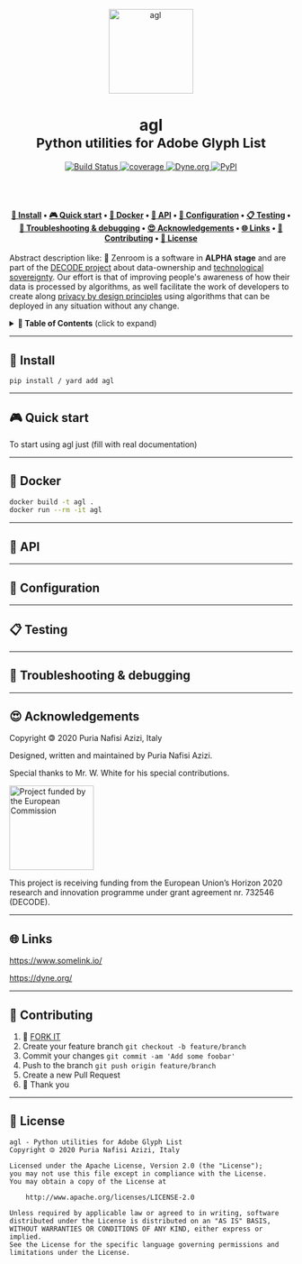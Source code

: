 <p align="center">
  <a href="https://www.dyne.org">
    <img alt="agl" src="https://via.placeholder.com/150.png?text=LOGO" width="150" />
  </a>
</p>

<h1 align="center">
  agl</br>
  <sub>Python utilities for Adobe Glyph List</sub>
</h1>

<p align="center">
  <a href="https://travis-ci.com/puria/agl">
    <img src="https://travis-ci.com/puria/agl.svg?branch=master" alt="Build Status">
  </a>
  <a href="https://codecov.io/gh/puria/agl">
    <img src="https://codecov.io/gh/puria/agl/branch/master/graph/badge.svg" alt="coverage"/>
  </a>
  <a href="https://dyne.org">
    <img src="https://img.shields.io/badge/%3C%2F%3E%20with%20%E2%9D%A4%20by-Dyne.org-blue.svg" alt="Dyne.org">
  </a>
  <a href="https://pypi.org/project/agl/">
    <img alt="PyPI" src="https://img.shields.io/pypi/v/agl.svg" alt="Latest release">
  </a>
</p>

<br><br>

<h4 align="center">
  <a href="#-install">💾 Install</a>
  <span> • </span>
  <a href="#-quick-start">🎮 Quick start</a>
  <span> • </span>
  <a href="#-docker">🐋 Docker</a>
  <span> • </span>
  <a href="#-api">🐝 API</a>
  <span> • </span>
  <a href="#-configuration">🔧 Configuration</a>
  <span> • </span>
  <a href="#-testing">📋 Testing</a>
  <span> • </span>
  <a href="#-troubleshooting--debugging">🐛 Troubleshooting & debugging</a>
  <span> • </span>
  <a href="#-acknowledgements">😍 Acknowledgements</a>
  <span> • </span>
  <a href="#-links">🌐 Links</a>
  <span> • </span>
  <a href="#-contributing">👤 Contributing</a>
  <span> • </span>
  <a href="#-license">💼 License</a>
</h4>


Abstract description like: 🚧 Zenroom is a software in **ALPHA stage** and are part of the [DECODE project](https://decodeproject.eu) about data-ownership and [technological sovereignty](https://www.youtube.com/watch?v=RvBRbwBm_nQ). Our effort is that of improving people's awareness of how their data is processed by algorithms, as well facilitate the work of developers to create along [privacy by design principles](https://decodeproject.eu/publications/privacy-design-strategies-decode-architecture) using algorithms that can be deployed in any situation without any change.


<details>
 <summary><strong>🚩 Table of Contents</strong> (click to expand)</summary>

* [Install](#-install)
* [Quick start](#-quick-start)
* [Docker](#-docker)
* [API](#-api)
* [Configuration](#-configuration)
* [Testing](#-testing)
* [Troubleshooting & debugging](#-troubleshooting--debugging)
* [Acknowledgements](#-acknowledgements)
* [Links](#-links)
* [Contributing](#-contributing)
* [License](#-license)
</details>

***
## 💾 Install
```pip install / yard add agl```

***
## 🎮 Quick start

To start using agl just (fill with real documentation)

***
## 🐋 Docker

```bash
docker build -t agl .
docker run --rm -it agl
```

***
## 🐝 API

***
## 🔧 Configuration

***

## 📋 Testing

***
## 🐛 Troubleshooting & debugging

***
## 😍 Acknowledgements

Copyright 🄯 2020 Puria Nafisi Azizi, Italy

Designed, written and maintained by Puria Nafisi Azizi.

Special thanks to Mr. W. White for his special contributions.

<img src="https://zenroom.dyne.org/img/ec_logo.png" width="150" alt="Project funded by the European Commission">

This project is receiving funding from the European Union’s Horizon 2020 research and innovation programme under grant agreement nr. 732546 (DECODE).


***
## 🌐 Links

https://www.somelink.io/

https://dyne.org/


***
## 👤 Contributing

1.  🔀 [FORK IT](../../fork)
2.  Create your feature branch `git checkout -b feature/branch`
3.  Commit your changes `git commit -am 'Add some foobar'`
4.  Push to the branch `git push origin feature/branch`
5.  Create a new Pull Request
6.  🙏 Thank you


***
## 💼 License
    agl - Python utilities for Adobe Glyph List
    Copyright 🄯 2020 Puria Nafisi Azizi, Italy

    Licensed under the Apache License, Version 2.0 (the "License");
    you may not use this file except in compliance with the License.
    You may obtain a copy of the License at

        http://www.apache.org/licenses/LICENSE-2.0

    Unless required by applicable law or agreed to in writing, software
    distributed under the License is distributed on an "AS IS" BASIS,
    WITHOUT WARRANTIES OR CONDITIONS OF ANY KIND, either express or implied.
    See the License for the specific language governing permissions and
    limitations under the License.

